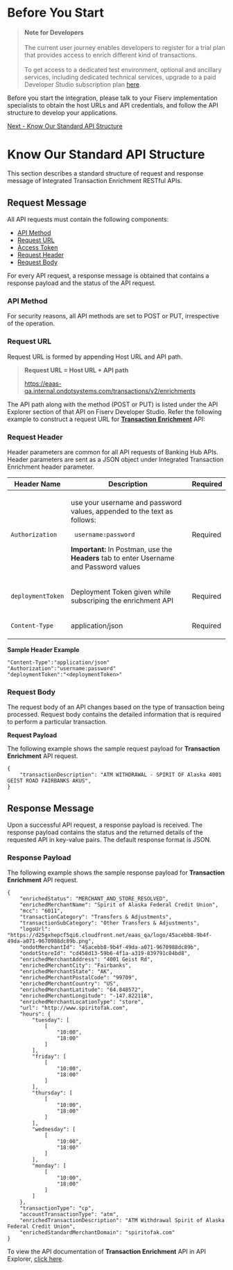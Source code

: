 <!-- 
type: tab 
titles: Before You Start, Know Our Standard API Structure
-->

# Before You Start
<!-- theme: info -->
> #### Note for Developers 
>
> The current user journey enables developers to register for a trial plan that provides access to enrich different kind of transactions. <br><br>To get access to a dedicated test environment, optional and ancillary services, including dedicated technical services, upgrade to a paid Developer Studio subscription plan <a href="https://appmarket.fiservapps.com/fintech" > here</a>.

Before you start the integration, please talk to your Fiserv implementation specialists to obtain the host URLs and API credentials, and follow the API structure to develop your applications.



<a href="#tab-know_our_standard_api_structure" >Next - Know Our Standard API Structure</a> 


<!-- type: tab -->

# Know Our Standard API Structure 

This section describes a standard structure of request and response message of Integrated Transaction Enrichment RESTful APIs. 

## Request Message

All API requests must contain the following components:

*	[API Method](#api-method)
* [Request URL](#request-url)
* [Access Token](#access-token)
*	[Request Header](#request-header)
*	[Request Body](#request-body)

For every API request, a response message is obtained that contains a response payload and the status of the API request.

### API Method

For security reasons, all API methods are set to POST or PUT, irrespective of the operation. 

### Request URL

Request URL is formed by appending Host URL and API path. 

<!-- theme: info -->
> **Request URL = Host URL + API path**
>
> https://eaas-qa.internal.ondotsystems.com/transactions/v2/enrichments


The API path along with the method (POST or PUT) is listed under the API Explorer section of that API on Fiserv Developer Studio. 
Refer the following example to construct a request URL for [**Transaction Enrichment**](../api/?type=post&path=/transactions/v2/enrichments) API:


### Request Header
  
  
Header parameters are common for all API requests of Banking Hub APIs. Header parameters are sent as a JSON object under Integrated Transaction Enrichment header parameter.

|     Header Name      |     Description                                          |     Required      |
|---------------------|----------------------------------------------------------|---------------|
|     ``Authorization`` |    <p>use your username and password values, appended to the text  as follows: </p> <p> <code> username:password </code></p> <p> **Important:** In Postman, use the **Headers** tab to enter Username and Password values </p>                      |     Required    |
|     ``deploymentToken`` |    <p>Deployment Token given while subscriping the enrichment API </p>                      |     Required    |
|     ``Content-Type`` |    <p>application/json </p>                      |     Required    |


**Sample Header Example**
```
"Content-Type":"application/json"
"Authorization":"username:password"
"deploymentToken":"<deploymentToken>"

```

### Request Body

The request body of an API changes based on the type of transaction being processed. Request body contains the detailed information that is required to perform a particular transaction.

**Request Payload** 

The following example shows the sample request payload for **Transaction Enrichment** API request.

```
{
    "transactionDescription": "ATM WITHDRAWAL - SPIRIT OF Alaska 4001 GEIST ROAD FAIRBANKS AKUS",
}
```


## Response Message

Upon a successful API request, a response payload is received. The response payload contains the status and the returned details of the requested API in key-value pairs. The default response format is JSON. 


### Response Payload

The following example shows the sample response payload for **Transaction Enrichment** API request.

```
{
    "enrichedStatus": "MERCHANT_AND_STORE_RESOLVED",
    "enrichedMerchantName": "Spirit of Alaska Federal Credit Union",
    "mcc": "6011",
    "transactionCategory": "Transfers & Adjustments",
    "transactionSubCategory": "Other Transfers & Adjustments",
    "logoUrl": "https://d25gxhepcf5qi6.cloudfront.net/eaas_qa/logo/45acebb8-9b4f-49da-a071-9670988dc89b.png",
    "ondotMerchantId": "45acebb8-9b4f-49da-a071-9670988dc89b",
    "ondotStoreId": "cd458d13-59b6-4f1a-a319-839791c04bd8",
    "enrichedMerchantAddress": "4001 Geist Rd",
    "enrichedMerchantCity": "Fairbanks",
    "enrichedMerchantState": "AK",
    "enrichedMerchantPostalCode": "99709",
    "enrichedMerchantCountry": "US",
    "enrichedMerchantLatitude": "64.848572",
    "enrichedMerchantLongitude": "-147.822118",
    "enrichedMerchantLocationType": "store",
    "url": "http://www.spiritofak.com",
    "hours": {
        "tuesday": [
            [
                "10:00",
                "18:00"
            ]
        ],
        "friday": [
            [
                "10:00",
                "18:00"
            ]
        ],
        "thursday": [
            [
                "10:00",
                "18:00"
            ]
        ],
        "wednesday": [
            [
                "10:00",
                "18:00"
            ]
        ],
        "monday": [
            [
                "10:00",
                "18:00"
            ]
        ]
    },
    "transactionType": "cp",
    "accountTransactionType": "atm",
    "enrichedTransactionDescription": "ATM Withdrawal Spirit of Alaska Federal Credit Union",
    "enrichedStandardMerchantDomain": "spiritofak.com"
}

```

To view the API documentation of **Transaction Enrichment** API in API Explorer, [click here](../api/?type=post&path=/transactions/v2/enrichments).


<!-- type: tab-end -->
